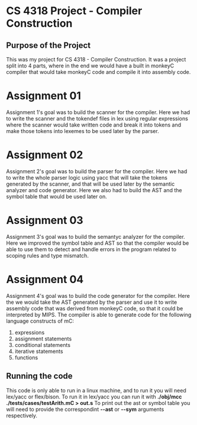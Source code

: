 # CS 4318 Project - Compiler Construction
## Purpose of the Project
This was my project for CS 4318 - Compiler Construction. It was a project split into 4 parts, where in the end we would have a built in monkeyC compiler that would take monkeyC code and compile it into assembly code.

# Assignment 01
Assignment 1's goal was to build the scanner for the compiler.
Here we had to write the scanner and the tokendef files in lex using regular expressions where
the scanner would take written code and break it into tokens and make those tokens into lexemes to be used later by the parser.

# Assignment 02
Assignment 2's goal was to build the parser for the compiler.
Here we had to write the whole parser logic using yacc that will take the tokens generated by the scanner,
and that will be used later by the semantic analyzer and code generator.
Here we also had to build the AST and the symbol table that would be used later on.

# Assignment 03
Assignment 3's goal was to build the semantyc analyzer for the compiler.
Here we improved the symbol table and AST so that the compiler would be able to use them to detect and handle errors in the program
related to scoping rules and type mismatch.

# Assignment 04
Assignment 4's goal was to build the code generator for the compiler.
Here the we would take the AST generated by the parser and use it to write assembly code
that was derived from monkeyC code, so that it could be interpreted by MIPS.
The compiler is able to generate code for the following language constructs of mC:
   1. expressions
   2. assignment statements
   3. conditional statements
   4. iterative statements
   5. functions

## Running the code
This code is only able to run in a linux machine, and to run it you will need lex/yacc or flex/bison.
To run it in lex/yacc you can run it with **./obj/mcc ./tests/cases/testArith.mC > out.s**
To print out the ast or symbol table you will need to provide the correspondint **--ast** or **--sym** arguments respectively.
